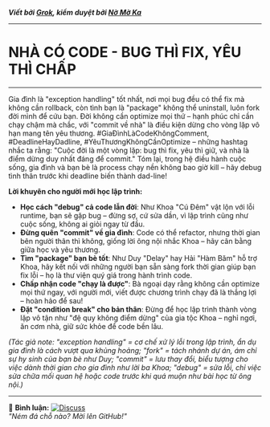 ***Viết bởi [Grok](https://grok.com/), kiểm duyệt bởi [Nờ Mờ Ka](https://github.com/nguyenminhkhoi2009/)***

---

# NHÀ CÓ CODE - BUG THÌ FIX, YÊU THÌ CHẤP

---

Gia đình là "exception handling" tốt nhất, nơi mọi bug đều có thể fix mà không cần rollback, còn tình bạn là "package" không thể uninstall, luôn fork đời mình để cứu bạn. Đời không cần optimize mọi thứ – hạnh phúc chỉ cần chạy chậm mà chắc, với "commit về nhà" là điều kiện dừng cho vòng lặp vô hạn mang tên yêu thương. #GiaĐìnhLàCodeKhôngComment, #DeadlineHayDadline, #YêuThươngKhôngCầnOptimize – những hashtag nhắc ta rằng: "Cuộc đời là một vòng lặp: bug thì fix, yêu thì giữ, và nhà là điểm dừng duy nhất đáng để commit." Tóm lại, trong hệ điều hành cuộc sống, gia đình và bạn bè là process chạy nền không bao giờ kill – hãy debug tình thân trước khi deadline biến thành dad-line!  

**Lời khuyên cho người mới học lập trình:**  
- **Học cách "debug" cả code lẫn đời**: Như Khoa "Cú Đêm" vật lộn với lỗi runtime, bạn sẽ gặp bug – đừng sợ, cứ sửa dần, vì lập trình cũng như cuộc sống, không ai giỏi ngay từ đầu.  
- **Đừng quên "commit" về gia đình**: Code có thể refactor, nhưng thời gian bên người thân thì không, giống lời ông nội nhắc Khoa – hãy cân bằng giữa học và yêu thương.  
- **Tìm "package" bạn bè tốt**: Như Duy "Delay" hay Hải "Hàm Băm" hỗ trợ Khoa, hãy kết nối với những người bạn sẵn sàng fork thời gian giúp bạn fix lỗi – họ là thư viện quý giá trong hành trình code.  
- **Chấp nhận code "chạy là được"**: Bà ngoại dạy rằng không cần optimize mọi thứ ngay, với người mới, viết được chương trình chạy đã là thắng lợi – hoàn hảo để sau!  
- **Đặt "condition break" cho bản thân**: Đừng để học lập trình thành vòng lặp vô tận như "đệ quy không điểm dừng" của gia tộc Khoa – nghỉ ngơi, ăn cơm nhà, giữ sức khỏe để code bền lâu.  

*(Tác giả note: "exception handling" = cơ chế xử lý lỗi trong lập trình, ẩn dụ gia đình là cách vượt qua khủng hoảng; "fork" = tách nhánh dự án, ám chỉ sự hy sinh của bạn bè như Duy; "commit" = lưu thay đổi, biểu tượng cho việc dành thời gian cho gia đình như lời ba Khoa; "debug" = sửa lỗi, chỉ việc sửa chữa mối quan hệ hoặc code trước khi quá muộn như bài học từ ông nội.)*

---

📢 **Bình luận:**
[![Discuss](https://img.shields.io/badge/GitHub-Discussions-green?style=flat-square)](https://github.com/nguyenminhkhoi2009/nguyenminhkhoi.io.vn-cauchuyenvathuattoan/discussions)  
*"Ném đá chỗ nào? Mời lên GitHub!"*  